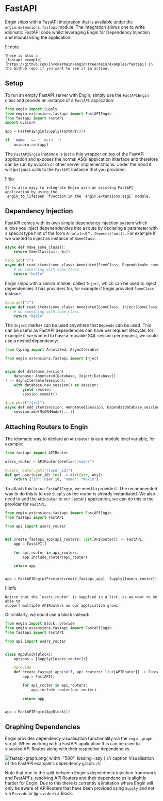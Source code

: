# FastAPI

Engin ships with a FastAPI integration that is available under the `engin.extensions.fastapi`
module. The integration allows one to write idiomatic FastAPI code whilst leveraging Engin
for Dependency Injection and modularising the application.

!!! note

    There is also a
    [fastapi example](https://github.com/invokermain/engin/tree/main/examples/fastapi) in
    the Github repo if you want to see it in action.


## Setup

To run an empty FastAPI server with Engin, simply use the `FastAPIEngin` class and
provide an instance of a `FastAPI` application:

```python
from engin import Supply
from engin.extensions.fastapi import FastAPIEngin
from fastapi import FastAPI
import uvicorn

app = FastAPIEngin(Supply(FastAPI()))

if __name__ == "__main__":
    uvicorn.run(app)
```

The `FastAPIEngin` instance is just a thin wrapper on top of the FastAPI application and
exposes the normal ASGI application interface and therefore can be run by uvicorn or
other server implementations. Under the hood it will just pass calls to the `FastAPI`
instance that you provided.


!!!tip

    It is also easy to integrate Engin with an existing FastAPI application by using the
    `engin_to_lifespan` function in the `engin.extensions.asgi` module.


## Dependency Injection

FastAPI comes with its own simple dependency injection system which allows you inject
depenendencies into a route by declaring a parameter with a special type hint of the form
`Annotated[T, Depends(func)]`. For example if we wanted to inject an instance of
`SomeClass`:

```python
async def make_some_class():
    return SomeClass(a=1, b=2)

@app.get("/")
async def read_items(some_class: Annotated[SomeClass, Depends(make_some_class)]):
    # do something with some_class
    return "hello"
```

Engin ships with a similar marker, called `Inject`, which can be used to inject
dependencies it has providers for, for example if Engin provided `SomeClass` instead:

```python
@app.get("/")
async def read_items(some_class: Annotated[SomeClass, Inject(SomeClass)]):
    # do something with some_class
    return "hello"
```

The `Inject` marker can be used anywhere that `Depends` can be used. This can be useful as
FastAPI dependencies can have per request lifecycle, for example if we wanted to have a
reusable SQL session per request, we could use a nested dependency:

```python
from typing import Annotated, AsyncIterable

from engin.extensions.fastapi import Inject


async def database_session(
    database: Annotated[Database, Inject(Database)] 
) -> AsyncIterable[Session]:
    with database.new_session() as session:
        yield session
        session.commit() 

@app.post("/{id}")
async def add_item(session: Annotated[Session, Depends(database_session)]):
    session.add(MyORMModel(...))
```


## Attaching Routers to Engin

The idiomatic way to declare an `APIRouter` is as a module level variable, for example:

```python title="api.py"
from fastapi import APIRouter

users_router = APIRouter(prefix="/users")

@users_router.get("/{user_id}")
def get_user(user_id: int) -> dict[str, Any]:
    return {"id": user_id, "name": "Rakim"}
```

To attach this to our `FastAPIEngin`, we need to provide it. The recommended way to do
this is to use `Supply` as the router is already instantiated. We also need to add the
`APIRouter` to our `FastAPI` application, we can do this in the provider for `FastAPI`.

```python title="app.py"
from engin.extensions.fastapi import FastAPIEngin
from fastapi import FastAPI

from api import users_router


def create_fastapi_app(api_routers: list[APIRouter]) -> FastAPI:
    app = FastAPI()

    for api_router in api_routers:
        app.include_router(api_router)

    return app


app = FastAPIEngin(Provide(create_fastapi_app), Supply([users_router]))
```

!!!info

    Notice that the `users_router` is supplied in a list, as we want to be able to
    support multiple APIRouters as our application grows.

Or similarly, we could use a block instead:

```python title="app.py"
from engin import Block, provide
from engin.extensions.fastapi import FastAPIEngin
from fastapi import FastAPI

from api import users_router


class AppBlock(Block):
    options = [Supply([users_router])]

    @provide
    def create_fastapi_app(self, api_routers: list[APIRouter]) -> FastAPI:
        app = FastAPI()

        for api_router in api_routers:
            app.include_router(api_router)

        return app


app = FastAPIEngin(AppBlock())
```


## Graphing Dependencies

Engin provides dependency visualisation functionality via the `engin graph` script. When
working with a FastAPI application this can be used to visualise API Routes along with
their respective dependencies.

![fastapi-graph.png](fastapi-graph.png){ width="500", loading=lazy }
/// caption
Visualisation of the FastAPI example's dependency graph.
///

Note that due to the split between Engin's dependency injection framework and FastAPI's,
resolving API Routers and their dependencies is slightly harder for Engin. Due to this
there is currently a limitation where Engin will only be aware of APIRouters that have
been provided using `Supply` and not via `Provide` or `@provide` in a Block.
